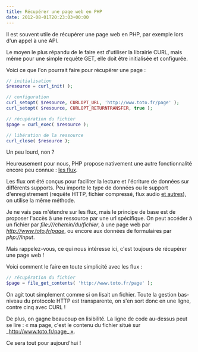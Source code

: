 ```yaml
---
title: Récupérer une page web en PHP
date: 2012-08-01T20:23:03+00:00
---
```


Il est souvent utile de récupérer une page web en PHP, par exemple lors d'un appel à une API.

Le moyen le plus répandu de le faire est d'utiliser la librairie CURL, mais même pour une simple requête GET, elle doit être initialisée et configurée.

Voici ce que l'on pourrait faire pour récupérer une page :

```php
// initialisation
$resource = curl_init( );

// configuration
curl_setopt( $resource, CURLOPT_URL, 'http://www.toto.fr/page' );
curl_setopt( $resource, CURLOPT_RETURNTRANSFER, true );

// récupération du fichier
$page = curl_exec( $resource );

// libération de la ressource
curl_close( $resource );
```

Un peu lourd, non ?

Heureusement pour nous, PHP propose nativement une autre fonctionnalité encore peu connue : [les flux](http://fr.php.net/manual/fr/intro.stream.php "Introduction aux flux PHP").

Les flux ont été conçus pour faciliter la lecture et l'écriture de données sur différents supports. Peu importe le type de données ou le support d'enregistrement (requête HTTP, fichier compressé, flux audio [et autres](http://fr.php.net/manual/fr/wrappers.php "Les différents flux PHP")), on utilise la même méthode.

Je ne vais pas m'étendre sur les flux, mais le principe de base est de proposer l'accès à une ressource par une url spécifique. On peut accéder à un fichier par _file:///chemin/du/fichier_, à une page web par _http://www.toto.fr/page_, ou encore aux données de formulaires par _php://input_.

Mais rappelez-vous, ce qui nous intéresse ici, c'est toujours de récupérer une page web !

Voici comment le faire en toute simplicité avec les flux :

```php
// récupération du fichier
$page = file_get_contents( 'http://www.toto.fr/page' );
```

On agit tout simplement comme si on lisait un fichier. Toute la gestion bas-niveau du protocole HTTP est transparente, on s'en sort donc en une ligne, contre cinq avec CURL !

De plus, on gagne beaucoup en lisibilité. La ligne de code au-dessus peut se lire : « ma page, c'est le contenu du fichier situé sur _http://www.toto.fr/page_ ».

Ce sera tout pour aujourd'hui !